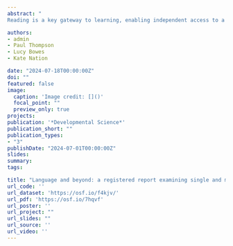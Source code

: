 ```yaml
---
abstract: "
Reading is a key gateway to learning, enabling independent access to a range of educational materials. Thus, reading difficulties leave a child particularly vulnerable to academic problems in later schooling and beyond. However, while there is good awareness of children with word reading difficulties within the education system, much less is known about the children who struggle to comprehend texts despite having adequate word reading skills. In this registered report, we investigated the later education and occupational outcomes of 947 children initially identified as having poor reading comprehension at 8–9 years from the Avon Longitudinal Study of Parents and Children, compared to peers not identified as having a specific reading difficulty (n = 4,516) and those with word reading weaknesses (n = 1,383). We observed that children with comprehension weaknesses (a) were less likely than typical readers to meet U.K. national educational targets as they progressed through education, with more marked differences for mathematics and science than English; (b) had poorer qualifications at the point of leaving compulsory education, which were comparable to children with word reading weaknesses; and (c) were the group at greatest risk of being out of employment, education and training at age 20. However, there was considerable variability in outcomes, with much of the risk shared with socio-demographic factors. The results address an important gap in knowledge regarding the functional consequences of reading comprehension difficulties in mid-childhood and inform discussions concerning the need for identification and targeted support in classroom settings." 

authors:
- admin
- Paul Thompson
- Lucy Bowes
- Kate Nation

date: "2024-07-18T00:00:00Z"
doi: ""
featured: false
image:
  caption: 'Image credit: []()'
  focal_point: ""
  preview_only: true
projects:
publication: '*Developmental Science*'
publication_short: ""
publication_types:
- "3"
publishDate: "2024-07-01T00:00:00Z"
slides: 
summary: 
tags:

title: "Language and beyond: a registered report examining single and multiple risk models of later reading comprehension weaknesses [Stage 1 IPA]"
url_code: ''
url_dataset: 'https://osf.io/f4kjv/'
url_pdf: 'https://osf.io/7hqvf'
url_poster: ''
url_project: ""
url_slides: ""
url_source: ''
url_video: ''
---
```


